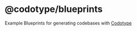 # @codotype/blueprints
Example Blueprints for generating codebases with [Codotype](https://codotype.org)
